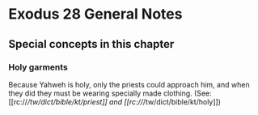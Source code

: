 # Exodus 28 General Notes
## Special concepts in this chapter

### Holy garments
Because Yahweh is holy, only the priests could approach him, and when they did they must be wearing specially made clothing. (See: [[rc://*/tw/dict/bible/kt/priest]] and [[rc://*/tw/dict/bible/kt/holy]])
